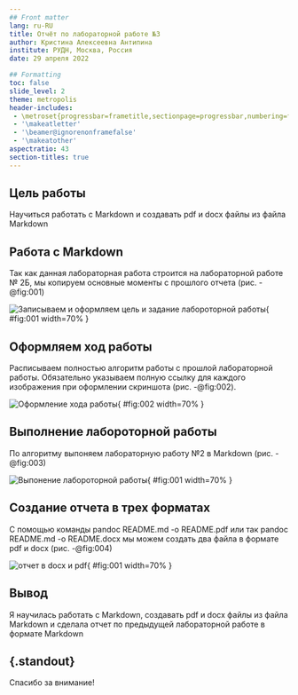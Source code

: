 ```yaml
---
## Front matter
lang: ru-RU
title: Отчёт по лабораторной работе №3
author: Кристина Алексеевна Антипина
institute: РУДН, Москва, Россия
date: 29 апреля 2022

## Formatting
toc: false
slide_level: 2
theme: metropolis
header-includes: 
 - \metroset{progressbar=frametitle,sectionpage=progressbar,numbering=fraction}
 - '\makeatletter'
 - '\beamer@ignorenonframefalse'
 - '\makeatother'
aspectratio: 43
section-titles: true
---
```


## Цель работы

Научиться работать с Markdown и создавать pdf и docx файлы из файла Markdown

## Работа с Markdown

Так как данная лабораторная работа строится на лабораторной работе № 2Б, мы копируем основные моменты с прошлого отчета (рис. -@fig:001)

![Записываем и оформляем цель и задание лабороторной работы](image3/ime01.png){ #fig:001 width=70% }

## Оформляем ход работы 

Расписываем полностью алгоритм работы с прошлой лабораторной работы. Обязательно указываем полную ссылку для каждого изображения при оформлении скриншота (рис. -@fig:002).

![Оформление хода работы](image3/ime02.png){ #fig:002 width=70% }

## Выполнение лабороторной работы 

По алгоритму выпоняем лабораторную работу №2 в Markdown (рис. -@fig:003)

![Выпонение лабороторной работы](image3/ime03.png){ #fig:001 width=70% }

## Создание отчета в трех форматах 

С помощью команды pandoc README.md -o README.pdf или так pandoc README.md -o README.docx мы можем создать два файла в формате pdf и docx (рис. -@fig:004)

![отчет в docx и pdf](image3/ime04.png){ #fig:001 width=70% }

## Вывод
Я научилась работать с Markdown, создавать pdf и docx файлы из файла Markdown и сделала отчет по предыдущей лабораторной работе в формате Markdown


## {.standout}

Спасибо за внимание!

